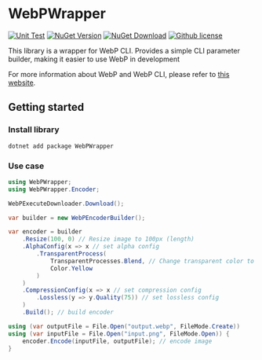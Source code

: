 # WebPWrapper

[![Unit Test](https://github.com/XuPeiYao/WebPWrapper/actions/workflows/unit-test.yml/badge.svg?branch=master)](https://github.com/XuPeiYao/WebPWrapper/actions/workflows/unit-test.yml) [![NuGet Version](https://img.shields.io/nuget/v/WebPWrapper.svg)](#) [![NuGet Download](https://img.shields.io/nuget/dt/WebPWrapper.svg)](https://www.nuget.org/packages/WebPWrapper/) [![Github license](https://img.shields.io/github/license/XuPeiYao/WebPWrapper.svg)](#)

This library is a wrapper for WebP CLI. 
Provides a simple CLI parameter builder, making it easier to use WebP in development

For more information about WebP and WebP CLI, please refer to [this website](https://developers.google.com/speed/webp/).

## Getting started

### Install library
```shell
dotnet add package WebPWrapper
```

### Use case
```csharp 
using WebPWrapper;
using WebPWrapper.Encoder;

WebPExecuteDownloader.Download();

var builder = new WebPEncoderBuilder();

var encoder = builder
	.Resize(100, 0) // Resize image to 100px (length)
	.AlphaConfig(x => x // set alpha config
		.TransparentProcess(
			TransparentProcesses.Blend, // Change transparent color to blend with yellow color
			Color.Yellow
		)
	)
	.CompressionConfig(x => x // set compression config
		.Lossless(y => y.Quality(75)) // set lossless config
	) 
	.Build(); // build encoder

using (var outputFile = File.Open("output.webp", FileMode.Create))
using (var inputFile = File.Open("input.png", FileMode.Open)) {
	encoder.Encode(inputFile, outputFile); // encode image
}
```

